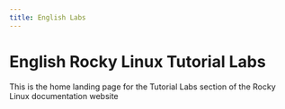 ```yaml
---
title: English Labs
---
```


# English Rocky Linux Tutorial Labs

This is the home landing page for the Tutorial Labs section of the Rocky Linux documentation website




